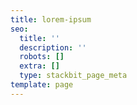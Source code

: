 ```yaml
---
title: lorem-ipsum
seo:
  title: ''
  description: ''
  robots: []
  extra: []
  type: stackbit_page_meta
template: page
---
```

